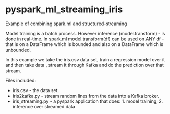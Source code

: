 # pyspark_ml_streaming_iris
Example of combining spark.ml and structured-streaming

Model training is a batch process.
However inference (model.transform) - is done in real-time.
In spark.ml model.transform(df) can be used on ANY df - that is
on a DataFrame which is bounded and also on a DataFrame which is unbounded.

In this example we take the iris.csv data set, train a regression model over it
and then take data , stream it through Kafka and do the prediction over that stream.

Files included:
* iris.csv - the data set.
* iris2kafka.py - stream random lines from the data into a Kafka broker.
* iris_streaming.py - a pyspark application that does: 1. model training; 2. inference over streamed data
